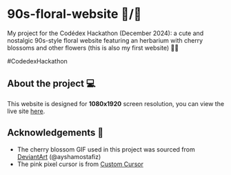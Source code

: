 # 90s-floral-website 🌸/🌹
My project for the Codédex Hackathon (December 2024): a cute and nostalgic 90s-style floral website featuring an herbarium with cherry blossoms and other flowers (this is also my first website) 🌸✨

#CodedexHackathon

## About the project 💻

This website is designed for **1080x1920** screen resolution, you can view the live site [here](https://90s-floral-website.vercel.app/).

## Acknowledgements 🙏

- The cherry blossom GIF used in this project was sourced from [DeviantArt](https://www.deviantart.com/ayshamostafiz/art/Cherry-Blossom-GIF-587203731) (@ayshamostafiz)
- The pink pixel cursor is from [Custom Cursor](https://custom-cursor.com/fr/collection/color-pixels/baby-pink-pixel)